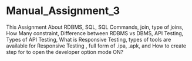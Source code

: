 # Manual_Assignment_3
This Assignment About RDBMS, SQL, SQL Commands, join, type of joins, How Many constraint, Difference between RDBMS vs DBMS, API Testing, Types of API Testing, What is Responsive Testing, types of tools are available for Responsive Testing , full form of .ipa, .apk, and How to create step for to open the developer option mode ON?
